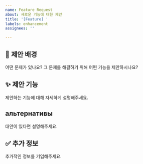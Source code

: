 ```yaml
---
name: Feature Request
about: 새로운 기능에 대한 제안
title: '[Feature] '
labels: enhancement
assignees: ''

---
```


## 🤔 제안 배경

어떤 문제가 있나요? 그 문제를 해결하기 위해 어떤 기능을 제안하시나요?

## ✨ 제안 기능

제안하는 기능에 대해 자세하게 설명해주세요.

##  альтернативы

대안이 있다면 설명해주세요.

## ✅ 추가 정보

추가적인 정보를 기입해주세요.